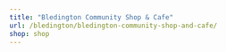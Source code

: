 ```yaml
---
title: "Bledington Community Shop & Cafe"
url: /bledington/bledington-community-shop-and-cafe/
shop: shop
---
```

